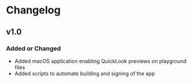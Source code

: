 # Changelog

## v1.0

### Added or Changed
- Added macOS application enabling QuickLook previews on playground files
- Added scripts to automate building and signing of the app
